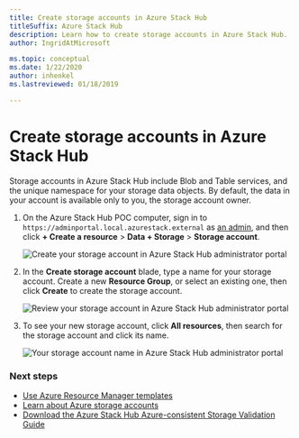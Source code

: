```yaml
---
title: Create storage accounts in Azure Stack Hub 
titleSuffix: Azure Stack Hub
description: Learn how to create storage accounts in Azure Stack Hub.
author: IngridAtMicrosoft

ms.topic: conceptual
ms.date: 1/22/2020
author: inhenkel
ms.lastreviewed: 01/18/2019

---
```

# Create storage accounts in Azure Stack Hub

Storage accounts in Azure Stack Hub include Blob and Table services, and the unique namespace for your storage data objects. By default, the data in your account is available only to you, the storage account owner.

1. On the Azure Stack Hub POC computer, sign in to `https://adminportal.local.azurestack.external` as [an admin](../asdk/asdk-connect.md), and then click **+ Create a resource** > **Data + Storage** > **Storage account**.

   ![Create your storage account in Azure Stack Hub administrator portal](media/azure-stack-provision-storage-account/image01.png)

2. In the **Create storage account** blade, type a name for your storage account. Create a new **Resource Group**, or select an existing one, then click **Create** to create the storage account.

   ![Review your storage account in Azure Stack Hub administrator portal](media/azure-stack-provision-storage-account/image02.png)

3. To see your new storage account, click **All resources**, then search for the storage account and click its name.

    ![Your storage account name in Azure Stack Hub administrator portal](media/azure-stack-provision-storage-account/image03.png)

### Next steps

- [Use Azure Resource Manager templates](../user/azure-stack-arm-templates.md)
- [Learn about Azure storage accounts](/azure/storage/common/storage-create-storage-account)
- [Download the Azure Stack Hub Azure-consistent Storage Validation Guide](https://aka.ms/azurestacktp1doc)
